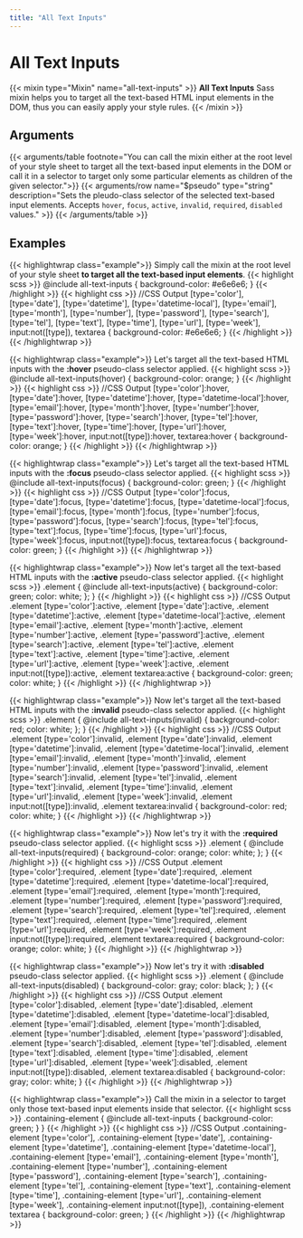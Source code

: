 ```yaml
---
title: "All Text Inputs"
---
```


# All Text Inputs

{{< mixin type="Mixin" name="all-text-inputs" >}}
**All Text Inputs** Sass mixin helps you to target all the text-based HTML input elements in the DOM, thus you can easily apply your style rules.
{{< /mixin >}}

## Arguments

{{< arguments/table footnote="You can call the mixin either at the root level of your style sheet to target all the text-based input elements in the DOM or call it in a selector to target only some particular elements as children of the given selector.">}}
    {{< arguments/row name="$pseudo" type="string" description="Sets the pleudo-class selector of the selected text-based input elements. Accepts `hover`, `focus`, `active`, `invalid`, `required`, `disabled` values." >}}
{{< /arguments/table >}}

## Examples

{{< highlightwrap class="example">}}
Simply call the mixin at the root level of your style sheet **to target all the text-based input elements**.
{{< highlight scss >}}
@include all-text-inputs {
  background-color: #e6e6e6;
}
{{< /highlight >}}
{{< highlight css >}}
//CSS Output
[type='color'], 
[type='date'], 
[type='datetime'], 
[type='datetime-local'], 
[type='email'], 
[type='month'], 
[type='number'], 
[type='password'], 
[type='search'], 
[type='tel'], 
[type='text'], 
[type='time'], 
[type='url'], 
[type='week'], 
input:not([type]), 
textarea {
  background-color: #e6e6e6;
}
{{< /highlight >}}
{{< /highlightwrap >}}

{{< highlightwrap class="example">}}
Let's target all the text-based HTML inputs with the **:hover** pseudo-class selector applied. 
{{< highlight scss >}}
@include all-text-inputs(hover) {
  background-color: orange;
}
{{< /highlight >}}
{{< highlight css >}}
//CSS Output
[type='color']:hover, 
[type='date']:hover, 
[type='datetime']:hover, 
[type='datetime-local']:hover, 
[type='email']:hover, 
[type='month']:hover, 
[type='number']:hover, 
[type='password']:hover, 
[type='search']:hover, 
[type='tel']:hover, 
[type='text']:hover, 
[type='time']:hover, 
[type='url']:hover, 
[type='week']:hover, 
input:not([type]):hover, 
textarea:hover {
  background-color: orange;
}
{{< /highlight >}}
{{< /highlightwrap >}}

{{< highlightwrap class="example">}}
Let's target all the text-based HTML inputs with the **:focus** pseudo-class selector applied. 
{{< highlight scss >}}
@include all-text-inputs(focus) {
  background-color: green;
}
{{< /highlight >}}
{{< highlight css >}}
//CSS Output
[type='color']:focus, 
[type='date']:focus, 
[type='datetime']:focus, 
[type='datetime-local']:focus, 
[type='email']:focus, 
[type='month']:focus, 
[type='number']:focus, 
[type='password']:focus, 
[type='search']:focus, 
[type='tel']:focus, 
[type='text']:focus, 
[type='time']:focus, 
[type='url']:focus, 
[type='week']:focus, 
input:not([type]):focus, 
textarea:focus {
  background-color: green;
}
{{< /highlight >}}
{{< /highlightwrap >}}

{{< highlightwrap class="example">}}
Now let's target all the text-based HTML inputs with the **:active** pseudo-class selector applied. 
{{< highlight scss >}}
.element {
  @include all-text-inputs(active) {
    background-color: green;
    color: white;
  };
}
{{< /highlight >}}
{{< highlight css >}}
//CSS Output
.element [type='color']:active, 
.element [type='date']:active, 
.element [type='datetime']:active, 
.element [type='datetime-local']:active, 
.element [type='email']:active, 
.element [type='month']:active, 
.element [type='number']:active, 
.element [type='password']:active, 
.element [type='search']:active, 
.element [type='tel']:active, 
.element [type='text']:active, 
.element [type='time']:active, 
.element [type='url']:active, 
.element [type='week']:active, 
.element input:not([type]):active, 
.element textarea:active {
  background-color: green;
  color: white;
}
{{< /highlight >}}
{{< /highlightwrap >}}

{{< highlightwrap class="example">}}
Now let's target all the text-based HTML inputs with the **:invalid** pseudo-class selector applied. 
{{< highlight scss >}}
.element {
  @include all-text-inputs(invalid) {
    background-color: red;
    color: white;
  };
}
{{< /highlight >}}
{{< highlight css >}}
//CSS Output
.element [type='color']:invalid, 
.element [type='date']:invalid, 
.element [type='datetime']:invalid, 
.element [type='datetime-local']:invalid, 
.element [type='email']:invalid, 
.element [type='month']:invalid, 
.element [type='number']:invalid, 
.element [type='password']:invalid, 
.element [type='search']:invalid, 
.element [type='tel']:invalid, 
.element [type='text']:invalid, 
.element [type='time']:invalid, 
.element [type='url']:invalid, 
.element [type='week']:invalid, 
.element input:not([type]):invalid, 
.element textarea:invalid {
  background-color: red;
  color: white;
}
{{< /highlight >}}
{{< /highlightwrap >}}

{{< highlightwrap class="example">}}
Now let's try it with the **:required** pseudo-class selector applied. 
{{< highlight scss >}}
.element {
  @include all-text-inputs(required) {
    background-color: orange;
    color: white;
  };
}
{{< /highlight >}}
{{< highlight css >}}
//CSS Output
.element [type='color']:required, 
.element [type='date']:required, 
.element [type='datetime']:required, 
.element [type='datetime-local']:required, 
.element [type='email']:required, 
.element [type='month']:required, 
.element [type='number']:required, 
.element [type='password']:required, 
.element [type='search']:required, 
.element [type='tel']:required, 
.element [type='text']:required, 
.element [type='time']:required, 
.element [type='url']:required, 
.element [type='week']:required, 
.element input:not([type]):required, 
.element textarea:required {
  background-color: orange;
  color: white;
}
{{< /highlight >}}
{{< /highlightwrap >}}

{{< highlightwrap class="example">}}
Now let's try it with **:disabled** pseudo-class selector applied. 
{{< highlight scss >}}
.element {
  @include all-text-inputs(disabled) {
    background-color: gray;
    color: black;
  };
}
{{< /highlight >}}
{{< highlight css >}}
//CSS Output
.element [type='color']:disabled, 
.element [type='date']:disabled, 
.element [type='datetime']:disabled, 
.element [type='datetime-local']:disabled, 
.element [type='email']:disabled, 
.element [type='month']:disabled, 
.element [type='number']:disabled, 
.element [type='password']:disabled, 
.element [type='search']:disabled, 
.element [type='tel']:disabled, 
.element [type='text']:disabled, 
.element [type='time']:disabled, 
.element [type='url']:disabled, 
.element [type='week']:disabled, 
.element input:not([type]):disabled, 
.element textarea:disabled {
  background-color: gray;
  color: white;
}
{{< /highlight >}}
{{< /highlightwrap >}}

{{< highlightwrap class="example">}}
Call the mixin in a selector to target only those text-based input elements inside that selector.
{{< highlight scss >}}
.containing-element {
  @include all-text-inputs {
    background-color: green;
  }
}
{{< /highlight >}}
{{< highlight css >}}
//CSS Output
.containing-element [type='color'], 
.containing-element [type='date'], 
.containing-element [type='datetime'], 
.containing-element [type='datetime-local'], 
.containing-element [type='email'], 
.containing-element [type='month'], 
.containing-element [type='number'], 
.containing-element [type='password'], 
.containing-element [type='search'], 
.containing-element [type='tel'], 
.containing-element [type='text'], 
.containing-element [type='time'], 
.containing-element [type='url'], 
.containing-element [type='week'], 
.containing-element input:not([type]), 
.containing-element textarea {
  background-color: green;
}
{{< /highlight >}}
{{< /highlightwrap >}}